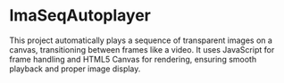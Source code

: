 # ImaSeqAutoplayer
This project automatically plays a sequence of transparent images on a canvas, transitioning between frames like a video. It uses JavaScript for frame handling and HTML5 Canvas for rendering, ensuring smooth playback and proper image display.
